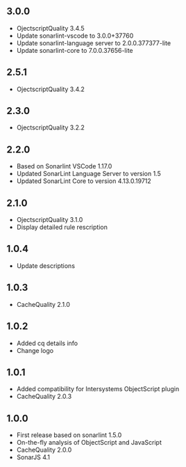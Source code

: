 ## 3.0.0
* OjectscriptQuality 3.4.5
* Update sonarlint-vscode to 3.0.0+37760
* Update sonarlint-language server to 2.0.0.377377-lite
* Update sonarlint-core to 7.0.0.37656-lite

## 2.5.1
* OjectscriptQuality 3.4.2

## 2.3.0
* OjectscriptQuality 3.2.2

## 2.2.0
* Based on Sonarlint VSCode 1.17.0
* Updated SonarLint Language Server to version 1.5
* Updated SonarLint Core to version 4.13.0.19712

## 2.1.0
* OjectscriptQuality 3.1.0
* Display detailed rule rescription 

## 1.0.4
*  Update descriptions

## 1.0.3
*  CacheQuality 2.1.0

## 1.0.2

* Added cq details info
* Change logo

## 1.0.1

* Added compatibility for Intersystems ObjectScript plugin
* CacheQuality 2.0.3

## 1.0.0

* First release based on sonarlint 1.5.0
* On-the-fly analysis of ObjectScript and JavaScript
* CacheQuality 2.0.0
* SonarJS 4.1
